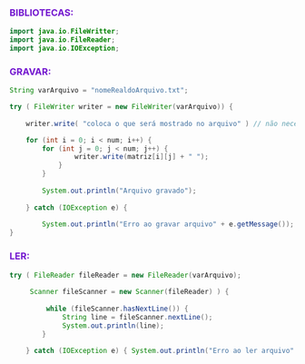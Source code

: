
### <span style="color:#7317cf">BIBLIOTECAS:</span>

```Java
import java.io.FileWritter;
import java.io.FileReader;
import java.io.IOException;
```

### <span style="color:#7317cf">GRAVAR:</span>

```Java
String varArquivo = "nomeRealdoArquivo.txt"; 

try ( FileWriter writer = new FileWriter(varArquivo)) {
	
	writer.write( "coloca o que será mostrado no arquivo" ) // não necessáriamente precisa estar dentro do writer.write, exemplo: 

	for (int i = 0; i < num; i++) { 
		for (int j = 0; j < num; j++) { 
				writer.write(matriz[i][j] + " "); 
			} 
		} 
		
		System.out.println("Arquivo gravado"); 
		
	} catch (IOException e) { 
		
		System.out.println("Erro ao gravar arquivo" + e.getMessage()); 
}
```

### <span style="color:#7317cf">LER:</span>

```Java 
try ( FileReader fileReader = new FileReader(varArquivo); 
	 
	 Scanner fileScanner = new Scanner(fileReader) ) {
	 
		 while (fileScanner.hasNextLine()) { 
			 String line = fileScanner.nextLine(); 
			 System.out.println(line); 
		} 
		
	} catch (IOException e) { System.out.println("Erro ao ler arquivo" + e.getMessage()); 
```